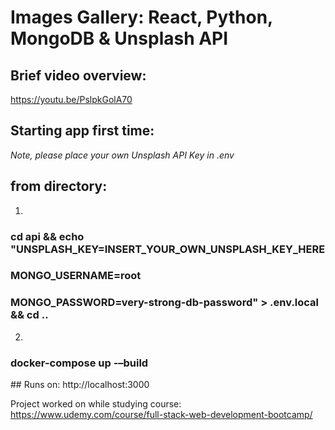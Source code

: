 # Images Gallery: React, Python, MongoDB & Unsplash API


## Brief video overview:
https://youtu.be/PslpkGolA70


## Starting app first time:

*Note, please place your own Unsplash API Key in .env*

## from directory:

1.
### cd api && echo "UNSPLASH_KEY=INSERT_YOUR_OWN_UNSPLASH_KEY_HERE
### MONGO_USERNAME=root
### MONGO_PASSWORD=very-strong-db-password" > .env.local && cd ..

2.
### docker-compose up -–build

## Runs on:
http://localhost:3000



Project worked on while studying course:
https://www.udemy.com/course/full-stack-web-development-bootcamp/